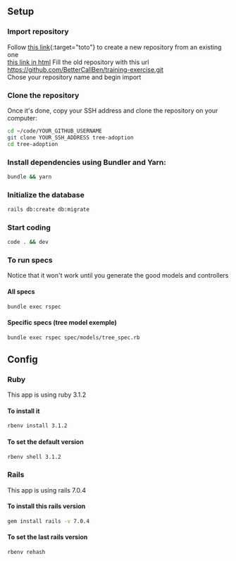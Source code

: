 ## Setup

### Import repository

Follow [this link](https://github.com/new/import){:target="toto"} to create a new repository from an existing one \
<a href="https://github.com/new/import" target="_blank">this link in html</a>
Fill the old repository with this url https://github.com/BetterCallBen/training-exercise.git \
Chose your repository name and begin import

### Clone the repository

Once it's done, copy your SSH address and clone the repository on your computer:

```sh
cd ~/code/YOUR_GITHUB_USERNAME
git clone YOUR_SSH_ADDRESS tree-adoption
cd tree-adoption
```

### Install dependencies using Bundler and Yarn:

```sh
bundle && yarn
```

### Initialize the database

```sh
rails db:create db:migrate
```

### Start coding

```sh
code . && dev
```

### To run specs

Notice that it won't work until you generate the good models and controllers

#### All specs

```sh
bundle exec rspec
```

#### Specific specs (tree model exemple)

```sh
bundle exec rspec spec/models/tree_spec.rb
```

## Config

### Ruby

This app is using ruby 3.1.2

#### To install it

```sh
rbenv install 3.1.2
```

#### To set the default version

```sh
rbenv shell 3.1.2
```

### Rails

This app is using rails 7.0.4

#### To install this rails version

```sh
gem install rails -v 7.0.4
```

#### To set the last rails version

```sh
rbenv rehash
```
